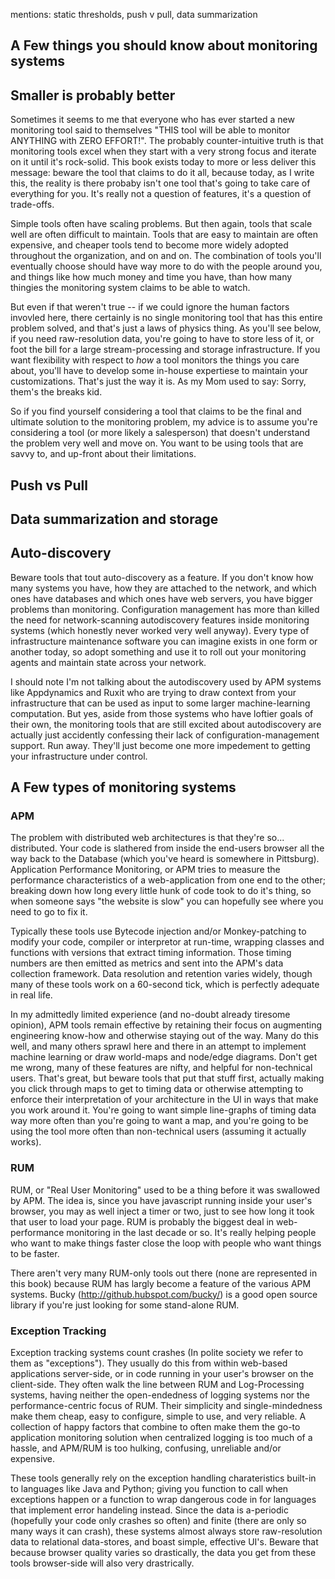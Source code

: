 mentions: static thresholds, push v pull, data summarization

## A Few things you should know about monitoring systems

## Smaller is probably better
Sometimes it seems to me that everyone who has ever started a new monitoring
tool said to themselves "THIS tool will be able to monitor ANYTHING with ZERO
EFFORT!". The probably counter-intuitive truth is that monitoring tools excel
when they start with a very strong focus and iterate on it until it's
rock-solid.  This book exists today to more or less deliver this message:
beware the tool that claims to do it all, because today, as I write this, the
reality is there probaby isn't one tool that's going to take care of everything
for you. It's really not a question of features, it's a question of trade-offs. 

Simple tools often have scaling problems. But then again, tools that scale well
are often difficult to maintain.  Tools that are easy to maintain are often
expensive, and cheaper tools tend to become more widely adopted throughout the
organization, and on and on. The combination of tools you'll eventually choose
should have way more to do with the people around you, and things like how much
money and time you have, than how many thingies the monitoring system claims to
be able to watch.

But even if that weren't true -- if we could ignore the human factors invovled
here, there certainly is no single monitoring tool that has this entire problem
solved, and that's just a laws of physics thing. As you'll see below, if you
need raw-resolution data, you're going to have to store less of it, or foot the
bill for a large stream-processing and storage infrastructure. If you want
flexibility with respect to *how* a tool monitors the things you care about,
you'll have to develop some in-house expertiese to maintain your
customizations. That's just the way it is. As my Mom used to say: Sorry, them's
the breaks kid.

So if you find yourself considering a tool that claims to be the final and
ultimate solution to the monitoring problem, my advice is to assume you're
considering a tool (or more likely a salesperson) that doesn't understand the
problem very well and move on.  You want to be using tools that are savvy to,
and up-front about their limitations.

## Push vs Pull
## Data summarization and storage

## Auto-discovery
Beware tools that tout auto-discovery as a feature. If you don't know how many
systems you have, how they are attached to the network, and which ones have
databases and which ones have web servers, you have bigger problems than
monitoring. Configuration management has more than killed the need for
network-scanning autodiscovery features inside monitoring systems (which
honestly never worked very well anyway). Every type of infrastructure
maintenance software you can imagine exists in one form or another today, so
adopt something and use it to roll out your monitoring agents and maintain
state across your network. 

I should note I'm not talking about the autodiscovery used by APM systems like
Appdynamics and Ruxit who are trying to draw context from your infrastructure
that can be used as input to some larger machine-learning computation.  But
yes, aside from those systems who have loftier goals of their own, the
monitoring tools that are still excited about autodiscovery are actually just
accidently confessing their lack of configuration-management support. Run away.
They'll just become one more impedement to getting your infrastructure under
control.

## A Few types of monitoring systems

### APM
The problem with distributed web architectures is that they're so...
distributed. Your code is slathered from inside the end-users browser all the
way back to the Database (which you've heard is somewhere in Pittsburg).
Application Performance Monitoring, or APM tries to measure the performance
characteristics of a web-application from one end to the other; breaking down
how long every little hunk of code took to do it's thing, so when someone says
"the website is slow" you can hopefully see where you need to go to fix it.

Typically these tools use Bytecode injection and/or Monkey-patching to modify
your code, compiler or interpretor at run-time, wrapping classes and functions
with versions that extract timing information.  Those timing numbers are then
emitted as metrics and sent into the APM's data collection framework. Data
resolution and retention varies widely, though many of these tools work on a
60-second tick, which is perfectly adequate in real life.

In my admittedly limited experience (and no-doubt already tiresome opinion),
APM tools remain effective by retaining their focus on augmenting engineering
know-how and otherwise staying out of the way. Many do this well, and many
others sprawl here and there in an attempt to implement machine learning or
draw world-maps and node/edge diagrams. Don't get me wrong, many of these
features are nifty, and helpful for non-technical users. That's great, but
beware tools that put that stuff first, actually making you click through maps
to get to timing data or otherwise attempting to enforce their interpretation
of your architecture in the UI in ways that make you work around it. You're
going to want simple line-graphs of timing data way more often than you're
going to want a map, and you're going to be using the tool more often than
non-technical users (assuming it actually works).

### RUM
RUM, or "Real User Monitoring" used to be a thing before it was swallowed by
APM. The idea is, since you have javascript running inside your user's browser,
you may as well inject a timer or two, just to see how long it took that user
to load your page. RUM is probably the biggest deal in web-performance
monitoring in the last decade or so. It's really helping people who want to
make things faster close the loop with people who want things to be faster. 

There aren't very many RUM-only tools out there (none are represented in this
book) because RUM has largly become a feature of the various APM systems. Bucky
(http://github.hubspot.com/bucky/) is a good open source library if you're just
looking for some stand-alone RUM.

### Exception Tracking

Exception tracking systems count crashes (In polite society we refer to them as
"exceptions"). They usually do this from within web-based applications
server-side, or in code running in your user's browser on the client-side. They
often walk the line between RUM and Log-Processing systems, having neither the
open-endedness of logging systems nor the performance-centric focus of RUM.
Their simplicity and single-mindedness make them cheap, easy to configure,
simple to use, and very reliable. A collection of happy factors that combine to
often make them the go-to application monitoring solution when centralized
logging is too much of a hassle, and APM/RUM is too hulking, confusing,
unreliable and/or expensive. 

These tools generally rely on the exception handling charateristics built-in to
languages like Java and Python; giving you function to call when exceptions
happen or a function to wrap dangerous code in for languages that implement
error handeling instead. Since the data is a-periodic (hopefully your code only
crashes so often) and finite (there are only so many ways it can crash), these
systems almost always store raw-resolution data to relational data-stores, and
boast simple, effective UI's. Beware that because browser quality varies so
drastically, the data you get from these tools browser-side will also very
drastrically. 

